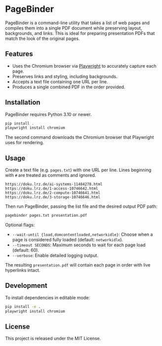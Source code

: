 # PageBinder

PageBinder is a command-line utility that takes a list of web pages and compiles them into a single PDF document while preserving layout, backgrounds, and links. This is ideal for preparing presentation PDFs that match the look of the original pages.

## Features

- Uses the Chromium browser via [Playwright](https://playwright.dev/python/) to accurately capture each page.
- Preserves links and styling, including backgrounds.
- Accepts a text file containing one URL per line.
- Produces a single combined PDF in the order provided.

## Installation

PageBinder requires Python 3.10 or newer.

```bash
pip install .
playwright install chromium
```

The second command downloads the Chromium browser that Playwright uses for rendering.

## Usage

Create a text file (e.g. `pages.txt`) with one URL per line. Lines beginning with `#` are treated as comments and ignored.

```
https://doku.lrz.de/ai-systems-11484278.html
https://doku.lrz.de/1-access-10746642.html
https://doku.lrz.de/2-compute-10746641.html
https://doku.lrz.de/3-storage-10746646.html
```

Then run PageBinder, passing the list file and the desired output PDF path:

```bash
pagebinder pages.txt presentation.pdf
```

Optional flags:

- `--wait-until {load,domcontentloaded,networkidle}`: Choose when a page is considered fully loaded (default: `networkidle`).
- `--timeout SECONDS`: Maximum seconds to wait for each page load (default: 60).
- `--verbose`: Enable detailed logging output.

The resulting `presentation.pdf` will contain each page in order with live hyperlinks intact.

## Development

To install dependencies in editable mode:

```bash
pip install -e .
playwright install chromium
```

## License

This project is released under the MIT License.
